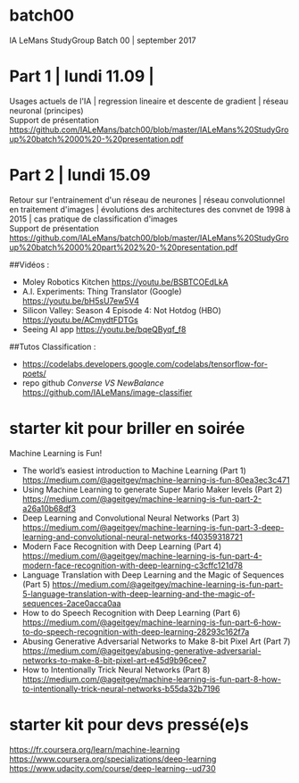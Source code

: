 # batch00
IA LeMans StudyGroup Batch 00 | september 2017

# Part 1 | lundi 11.09 | 
Usages actuels de l'IA | regression lineaire et descente de gradient | réseau neuronal (principes)  
Support de présentation https://github.com/IALeMans/batch00/blob/master/IALeMans%20StudyGroup%20batch%2000%20-%20presentation.pdf

# Part 2 | lundi 15.09
Retour sur l'entrainement d'un réseau de neurones | réseau convolutionnel en traitement d'images | évolutions des architectures des convnet de 1998 à 2015 | cas pratique de classification d'images  
Support de présentation https://github.com/IALeMans/batch00/blob/master/IALeMans%20StudyGroup%20batch%2000%20part%202%20-%20presentation.pdf  

##Vidéos :
- Moley Robotics Kitchen https://youtu.be/BSBTCOEdLkA
- A.I. Experiments: Thing Translator (Google) https://youtu.be/bH5sU7ew5V4
- Silicon Valley: Season 4 Episode 4: Not Hotdog (HBO) https://youtu.be/ACmydtFDTGs
- Seeing AI app https://youtu.be/bqeQByqf_f8  

##Tutos Classification :
- https://codelabs.developers.google.com/codelabs/tensorflow-for-poets/
- repo github *Converse VS NewBalance* https://github.com/IALeMans/image-classifier

# starter kit pour briller en soirée
Machine Learning is Fun! 
- The world’s easiest introduction to Machine Learning (Part 1) https://medium.com/@ageitgey/machine-learning-is-fun-80ea3ec3c471
- Using Machine Learning to generate Super Mario Maker levels (Part 2) https://medium.com/@ageitgey/machine-learning-is-fun-part-2-a26a10b68df3
- Deep Learning and Convolutional Neural Networks (Part 3) https://medium.com/@ageitgey/machine-learning-is-fun-part-3-deep-learning-and-convolutional-neural-networks-f40359318721
- Modern Face Recognition with Deep Learning (Part 4) https://medium.com/@ageitgey/machine-learning-is-fun-part-4-modern-face-recognition-with-deep-learning-c3cffc121d78
- Language Translation with Deep Learning and the Magic of Sequences (Part 5) https://medium.com/@ageitgey/machine-learning-is-fun-part-5-language-translation-with-deep-learning-and-the-magic-of-sequences-2ace0acca0aa
- How to do Speech Recognition with Deep Learning (Part 6) https://medium.com/@ageitgey/machine-learning-is-fun-part-6-how-to-do-speech-recognition-with-deep-learning-28293c162f7a
- Abusing Generative Adversarial Networks to Make 8-bit Pixel Art (Part 7) https://medium.com/@ageitgey/abusing-generative-adversarial-networks-to-make-8-bit-pixel-art-e45d9b96cee7
- How to Intentionally Trick Neural Networks (Part 8) https://medium.com/@ageitgey/machine-learning-is-fun-part-8-how-to-intentionally-trick-neural-networks-b55da32b7196

# starter kit pour devs pressé(e)s
https://fr.coursera.org/learn/machine-learning
https://www.coursera.org/specializations/deep-learning
https://www.udacity.com/course/deep-learning--ud730
